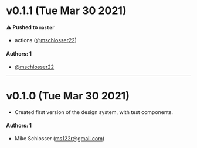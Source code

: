 # v0.1.1 (Tue Mar 30 2021)

#### ⚠️ Pushed to `master`

- actions ([@mschlosser22](https://github.com/mschlosser22))

#### Authors: 1

- [@mschlosser22](https://github.com/mschlosser22)

---

# v0.1.0 (Tue Mar 30 2021)

- Created first version of the design system, with test components.

#### Authors: 1

- Mike Schlosser (ms122r@gmail.com)
